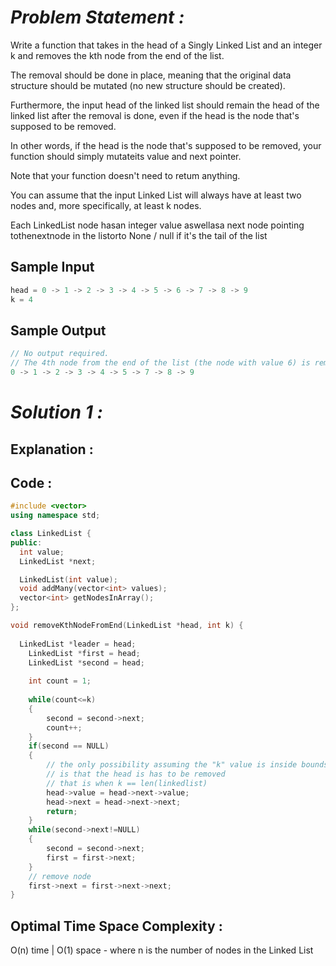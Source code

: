 # *Problem Statement :*

Write a function that takes in the head of a Singly Linked List and an integer k and removes the kth node from the end of the list. 

The removal should be done in place, meaning that the original data structure should be mutated (no new structure should be created). 

Furthermore, the input head of the linked list should remain the head of the linked list after the removal is done, even if the head is the node that's supposed to be removed. 

In other words, if the head is the node that's supposed to be removed, your function should simply mutateits value and next pointer. 

Note that your function doesn't need to retum anything. 

You can assume that the input Linked List will always have at least two nodes and, more specifically, at least k nodes. 

Each LinkedList node hasan integer value aswellasa next node pointing tothenextnode in the listorto None / null if it's the tail of the list

## Sample Input

```cpp
head = 0 -> 1 -> 2 -> 3 -> 4 -> 5 -> 6 -> 7 -> 8 -> 9
k = 4
```

## Sample Output

```cpp
// No output required.
// The 4th node from the end of the list (the node with value 6) is removed.
0 -> 1 -> 2 -> 3 -> 4 -> 5 -> 7 -> 8 -> 9
```

# *Solution 1 :*

## Explanation :

## Code :

```cpp
#include <vector>
using namespace std;

class LinkedList {
public:
  int value;
  LinkedList *next;

  LinkedList(int value);
  void addMany(vector<int> values);
  vector<int> getNodesInArray();
};

void removeKthNodeFromEnd(LinkedList *head, int k) {
	
  LinkedList *leader = head;
	LinkedList *first = head;
	LinkedList *second = head;
	
	int count = 1;
	
	while(count<=k)
	{
		second = second->next;
		count++;
	}
	if(second == NULL)
	{
		// the only possibility assuming the "k" value is inside bounds
		// is that the head is has to be removed
		// that is when k == len(linkedlist)
		head->value = head->next->value;
		head->next = head->next->next;
		return;
	}
	while(second->next!=NULL)
	{
		second = second->next;
		first = first->next;
	}
	// remove node
	first->next = first->next->next;
}
```

## Optimal Time Space Complexity :

O(n) time | O(1) space - where n is the number of nodes in the Linked List